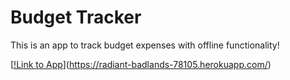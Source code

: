 # Budget Tracker

This is an app to track budget expenses with offline functionality!

[[!Link to App](screenshot.png)](https://radiant-badlands-78105.herokuapp.com/)